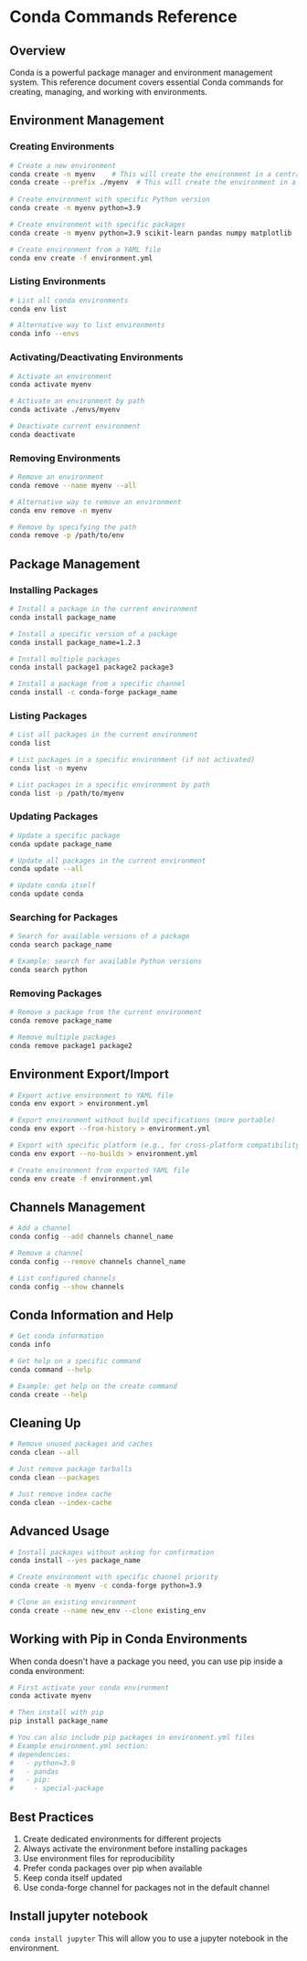 # Conda Commands Reference

## Overview
Conda is a powerful package manager and environment management system. This reference document covers essential Conda commands for creating, managing, and working with environments.

## Environment Management

### Creating Environments

```bash
# Create a new environment
conda create -n myenv    # This will create the environment in a centralized location.
conda create --prefix ./myenv  # This will create the environment in a custom location.
 
# Create environment with specific Python version
conda create -n myenv python=3.9

# Create environment with specific packages
conda create -n myenv python=3.9 scikit-learn pandas numpy matplotlib

# Create environment from a YAML file
conda env create -f environment.yml
```

### Listing Environments

```bash
# List all conda environments
conda env list

# Alternative way to list environments
conda info --envs
```

### Activating/Deactivating Environments

```bash
# Activate an environment
conda activate myenv

# Activate an environment by path
conda activate ./envs/myenv

# Deactivate current environment
conda deactivate
```

### Removing Environments

```bash
# Remove an environment
conda remove --name myenv --all

# Alternative way to remove an environment
conda env remove -n myenv

# Remove by specifying the path
conda remove -p /path/to/env
```

## Package Management

### Installing Packages

```bash
# Install a package in the current environment
conda install package_name

# Install a specific version of a package
conda install package_name=1.2.3

# Install multiple packages
conda install package1 package2 package3

# Install a package from a specific channel
conda install -c conda-forge package_name
```

### Listing Packages

```bash
# List all packages in the current environment
conda list

# List packages in a specific environment (if not activated)
conda list -n myenv

# List packages in a specific environment by path
conda list -p /path/to/myenv
```

### Updating Packages

```bash
# Update a specific package
conda update package_name

# Update all packages in the current environment
conda update --all

# Update conda itself
conda update conda
```

### Searching for Packages

```bash
# Search for available versions of a package
conda search package_name

# Example: search for available Python versions
conda search python
```

### Removing Packages

```bash
# Remove a package from the current environment
conda remove package_name

# Remove multiple packages
conda remove package1 package2
```

## Environment Export/Import

```bash
# Export active environment to YAML file
conda env export > environment.yml

# Export environment without build specifications (more portable)
conda env export --from-history > environment.yml

# Export with specific platform (e.g., for cross-platform compatibility)
conda env export --no-builds > environment.yml

# Create environment from exported YAML file
conda env create -f environment.yml
```

## Channels Management

```bash
# Add a channel
conda config --add channels channel_name

# Remove a channel
conda config --remove channels channel_name

# List configured channels
conda config --show channels
```

## Conda Information and Help

```bash
# Get conda information
conda info

# Get help on a specific command
conda command --help

# Example: get help on the create command
conda create --help
```

## Cleaning Up

```bash
# Remove unused packages and caches
conda clean --all

# Just remove package tarballs
conda clean --packages

# Just remove index cache
conda clean --index-cache
```

## Advanced Usage

```bash
# Install packages without asking for confirmation
conda install --yes package_name

# Create environment with specific channel priority
conda create -n myenv -c conda-forge python=3.9

# Clone an existing environment
conda create --name new_env --clone existing_env
```

## Working with Pip in Conda Environments

When conda doesn't have a package you need, you can use pip inside a conda environment:

```bash
# First activate your conda environment
conda activate myenv

# Then install with pip
pip install package_name

# You can also include pip packages in environment.yml files
# Example environment.yml section:
# dependencies:
#   - python=3.9
#   - pandas
#   - pip:
#     - special-package
```

## Best Practices

1. Create dedicated environments for different projects
2. Always activate the environment before installing packages
3. Use environment files for reproducibility
4. Prefer conda packages over pip when available
5. Keep conda itself updated
6. Use conda-forge channel for packages not in the default channel


## Install jupyter notebook
`conda install jupyter`  This will allow you to use a jupyter notebook in the environment.